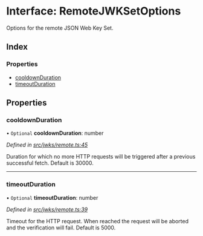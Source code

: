 # Interface: RemoteJWKSetOptions

Options for the remote JSON Web Key Set.

## Index

### Properties

* [cooldownDuration](_jwks_remote_.remotejwksetoptions.md#cooldownduration)
* [timeoutDuration](_jwks_remote_.remotejwksetoptions.md#timeoutduration)

## Properties

### cooldownDuration

• `Optional` **cooldownDuration**: number

*Defined in [src/jwks/remote.ts:45](https://github.com/panva/jose/blob/v3.0.1/src/jwks/remote.ts#L45)*

Duration for which no more HTTP requests will be triggered
after a previous successful fetch. Default is 30000.

___

### timeoutDuration

• `Optional` **timeoutDuration**: number

*Defined in [src/jwks/remote.ts:39](https://github.com/panva/jose/blob/v3.0.1/src/jwks/remote.ts#L39)*

Timeout for the HTTP request. When reached the request will be
aborted and the verification will fail. Default is 5000.
